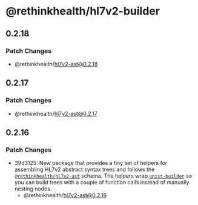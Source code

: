 # @rethinkhealth/hl7v2-builder

## 0.2.18

### Patch Changes

- @rethinkhealth/hl7v2-ast@0.2.18

## 0.2.17

### Patch Changes

- @rethinkhealth/hl7v2-ast@0.2.17

## 0.2.16

### Patch Changes

- 39d3125: New package that provides a tiny set of helpers for assembling HL7v2 abstract syntax trees and follows the [`@rethinkhealth/hl7v2-ast`](../hl7v2-ast/) schema. The helpers wrap [`unist-builder`](https://github.com/syntax-tree/unist-builder) so you can build trees with a couple of function calls instead of manually nesting nodes.
  - @rethinkhealth/hl7v2-ast@0.2.16
